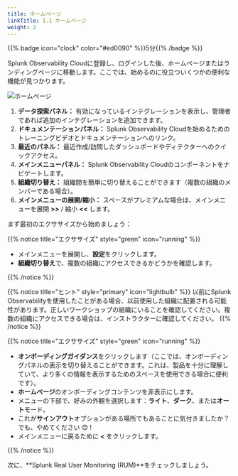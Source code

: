 ```yaml
---
title: ホームページ
linkTitle: 1.1 ホームページ
weight: 2
---
```


{{% badge icon="clock" color="#ed0090" %}}5分{{% /badge %}}

Splunk Observability Cloudに登録し、ログインした後、ホームページまたはランディングページに移動します。ここでは、始めるのに役立ついくつかの便利な機能が見つかります。

![ホームページ](../images/home-screen.png)

1. **データ探索パネル：** 有効になっているインテグレーションを表示し、管理者であれば追加のインテグレーションを追加できます。
2. **ドキュメンテーションパネル：** Splunk Observability Cloudを始めるためのトレーニングビデオとドキュメンテーションへのリンク。
3. **最近のパネル：** 最近作成/訪問したダッシュボードやディテクターへのクイックアクセス。
4. **メインメニューパネル：** Splunk Observability Cloudのコンポーネントをナビゲートします。
5. **組織切り替え：** 組織間を簡単に切り替えることができます（複数の組織のメンバーである場合）。
6. **メインメニューの展開/縮小：** スペースがプレミアムな場合は、メインメニューを展開 **>>** / 縮小 **<<** します。

まず最初のエクササイズから始めましょう：

{{% notice title="エクササイズ" style="green" icon="running" %}}

* メインメニューを展開し、**設定**をクリックします。
* **組織切り替え**で、複数の組織にアクセスできるかどうかを確認します。

{{% /notice %}}

{{% notice title="ヒント" style="primary"  icon="lightbulb" %}}
以前にSplunk Observabilityを使用したことがある場合、以前使用した組織に配置される可能性があります。正しいワークショップの組織にいることを確認してください。複数の組織にアクセスできる場合は、インストラクターに確認してください。
{{% /notice %}}

{{% notice title="エクササイズ" style="green" icon="running" %}}

* **オンボーディングガイダンス**をクリックします（ここでは、オンボーディングパネルの表示を切り替えることができます。これは、製品を十分に理解していて、より多くの情報を表示するためのスペースを使用できる場合に便利です）。
* **ホームページ**のオンボーディングコンテンツを非表示にします。
* メニューの下部で、好みの外観を選択します：**ライト**、**ダーク**、または**オート**モード。
* これが**サインアウト**オプションがある場所でもあることに気付きましたか？ でも、やめてください 😊 !
* メインメニューに戻るために **<** をクリックします。

{{% /notice %}}

次に、**Splunk Real User Monitoring (RUM)**をチェックしましょう。